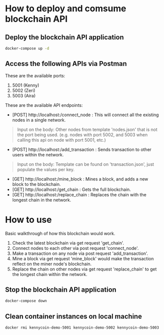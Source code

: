 # How to deploy and comsume blockchain API

## Deploy the blockchain API application
```bash
docker-compose up -d
```

## Access the following APIs via Postman

These are the available ports: 
1. 5001 (Kenny)
2. 5002 (Zeri)
3. 5003 (Aira)

These are the available API endpoints:
- [POST] http://localhost:<port>/connect_node : This will connect all the existing nodes in a single network.
> Input on the body: Other nodes from template 'nodes.json' that is not the port being used. (e.g. nodes with port 5002, and 5003 when calling this api on node with port 5001, etc.)
- [POST] http://localhost:<port>/add_transaction : Sends transaction to other users within the network.
> Input on the body: Template can be found on 'transaction.json', just populate the values per key.
- [GET] http://localhost:<port>/mine_block : Mines a block, and adds a new block to the blockchain.
- [GET] http://localhost:<port>/get_chain : Gets the full blockchain.
- [GET] http://localhost:<port>/replace_chain : Replaces the chain with the longest chain in the network.

# How to use
Basic walkthrough of how this blockchain would work.
1. Check the latest blockchain via get request 'get_chain'.
2. Connect nodes to each other via post request 'connect_node'.
3. Make a transaction on any node via post request 'add_transaction'.
4. Mine a block via get request 'mine_block' would make the transaction reflect on the miner node's blockchain.
5. Replace the chain on other nodes via get request 'replace_chain' to get the longest chain within the network.

## Stop the blockchain API application
```bash
docker-compose down
```

## Clean container instances on local machine
```bash
docker rmi kennycoin-demo-5001 kennycoin-demo-5002 kennycoin-demo-5003
```
